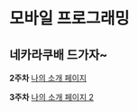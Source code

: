 # 모바일 프로그래밍
네카라쿠배 드가자~
---
**2주차**
[나의 소개 페이지](https://sorae1118.github.io/Cordova_jin/week2/report/index.html)

**3주차**
[나의 소개 페이지 2](https://sorae1118.github.io/Cordova_jin/week3/report/index.html)
